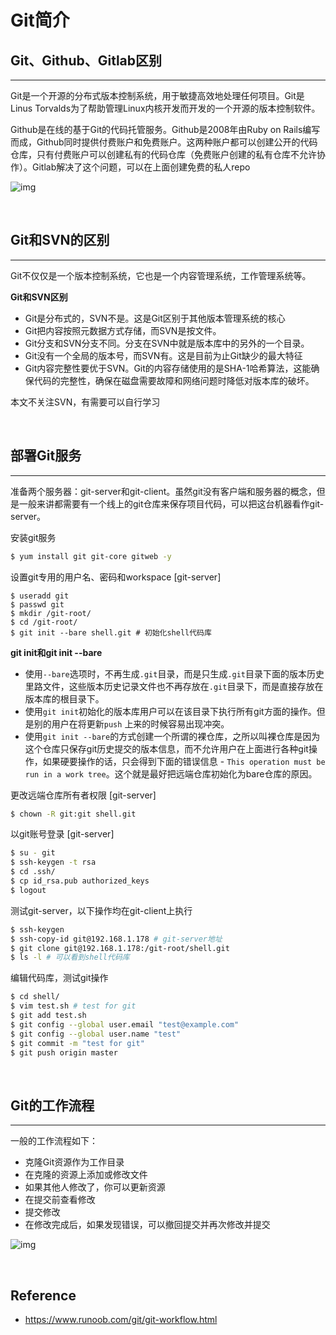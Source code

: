 # **Git简介**

## **Git、Github、Gitlab区别**
---

Git是一个开源的分布式版本控制系统，用于敏捷高效地处理任何项目。Git是Linus Torvalds为了帮助管理Linux内核开发而开发的一个开源的版本控制软件。

Github是在线的基于Git的代码托管服务。Github是2008年由Ruby on Rails编写而成，Github同时提供付费账户和免费账户。这两种账户都可以创建公开的代码仓库，只有付费账户可以创建私有的代码仓库（免费账户创建的私有仓库不允许协作）。Gitlab解决了这个问题，可以在上面创建免费的私人repo


![img](https://www.ajfriesen.com/content/images/2022/04/gitconfig.png)

<br>

## **Git和SVN的区别**
---

Git不仅仅是一个版本控制系统，它也是一个内容管理系统，工作管理系统等。

**Git和SVN区别**
* Git是分布式的，SVN不是。这是Git区别于其他版本管理系统的核心
* Git把内容按照元数据方式存储，而SVN是按文件。
* Git分支和SVN分支不同。分支在SVN中就是版本库中的另外的一个目录。
* Git没有一个全局的版本号，而SVN有。这是目前为止Git缺少的最大特征
* Git内容完整性要优于SVN。Git的内容存储使用的是SHA-1哈希算法，这能确保代码的完整性，确保在磁盘需要故障和网络问题时降低对版本库的破坏。

本文不关注SVN，有需要可以自行学习

<br>

## **部署Git服务**
---

准备两个服务器：git-server和git-client。虽然git没有客户端和服务器的概念，但是一般来讲都需要有一个线上的git仓库来保存项目代码，可以把这台机器看作git-server。

安装git服务

```bash
$ yum install git git-core gitweb -y
```

设置git专用的用户名、密码和workspace [git-server]

```
$ useradd git
$ passwd git
$ mkdir /git-root/
$ cd /git-root/
$ git init --bare shell.git # 初始化shell代码库
```

**git init和git init --bare**
* 使用`--bare`选项时，不再生成`.git`目录，而是只生成`.git`目录下面的版本历史里路文件，这些版本历史记录文件也不再存放在`.git`目录下，而是直接存放在版本库的根目录下。
* 使用`git init`初始化的版本库用户可以在该目录下执行所有git方面的操作。但是别的用户在将更新`push`
上来的时候容易出现冲突。
* 使用`git init --bare`的方式创建一个所谓的裸仓库，之所以叫裸仓库是因为这个仓库只保存git历史提交的版本信息，而不允许用户在上面进行各种git操作，如果硬要操作的话，只会得到下面的错误信息 - `This operation must be run in a work tree`。这个就是最好把远端仓库初始化为bare仓库的原因。

更改远端仓库所有者权限 [git-server]

```bash
$ chown -R git:git shell.git
```

以git账号登录 [git-server]

```bash
$ su - git
$ ssh-keygen -t rsa
$ cd .ssh/
$ cp id_rsa.pub authorized_keys
$ logout
```

测试git-server，以下操作均在git-client上执行

```bash
$ ssh-keygen
$ ssh-copy-id git@192.168.1.178 # git-server地址
$ git clone git@192.168.1.178:/git-root/shell.git
$ ls -l # 可以看到shell代码库
```

编辑代码库，测试git操作

```bash
$ cd shell/
$ vim test.sh # test for git
$ git add test.sh
$ git config --global user.email "test@example.com"
$ git config --global user.name "test"
$ git commit -m "test for git"
$ git push origin master
```

<br>

## **Git的工作流程**
---

一般的工作流程如下：
* 克隆Git资源作为工作目录
* 在克隆的资源上添加或修改文件
* 如果其他人修改了，你可以更新资源
* 在提交前查看修改
* 提交修改
* 在修改完成后，如果发现错误，可以撤回提交并再次修改并提交

![img](https://www.runoob.com/wp-content/uploads/2015/02/git-process.png)

<br>

## **Reference**
* https://www.runoob.com/git/git-workflow.html